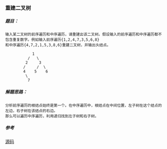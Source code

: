 ### 重建二叉树

##### 题目：
    输入某二叉树的前序遍历和中序遍历，请重建出该二叉树。假设输入的前序遍历和中序遍历都不包含重复数字。例如输入前序遍历{1,2,4,7,3,5,6,8}
    和中序遍历{4,7,2,1,5,3,8,6}重建二叉树，并输出头结点。

                1
              /   \
             2     3
            /     /  \
            4    5    6
             \
              7


##### 解题思路：

    分析前序遍历的根结点始终是第一个。在中序遍历中，根结点在中间位置，左子树在这个结点的左边，右子树在该结点的右边。
    那么可以遍历中序遍历，利用递归找到左子树和右子树。

##### 参考
[源码](./Main.java)